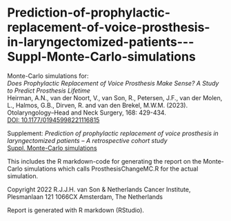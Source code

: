 # Prediction-of-prophylactic-replacement-of-voice-prosthesis-in-laryngectomized-patients---Suppl-Monte-Carlo-simulations
 
Monte-Carlo simulations for:  
*Does Prophylactic Replacement of Voice Prosthesis Make Sense? A Study to Predict Prosthesis Lifetime*  
Heirman, A.N., van der Noort, V., van Son, R., Petersen, J.F., van der Molen, L., Halmos, G.B., Dirven, R. and van den Brekel, M.W.M. (2023). Otolaryngology–Head and Neck Surgery, 168: 429-434.  
[DOI: 10.1177/01945998221116815](https://doi.org/10.1177/01945998221116815)

Supplement: *Prediction of prophylactic replacement of voice
prosthesis in laryngectomized patients –
A retrospective cohort study*  
[Suppl. Monte-Carlo simulations](https://aao-hnsfjournals.onlinelibrary.wiley.com/action/downloadSupplement?doi=10.1177%2F01945998221116815&file=ohn76-sup-0001-SupMat.pdf)

This includes the R markdown-code for generating the report on the
Monte-Carlo simulations which calls ProsthesisChangeMC.R for the actual simulation.

Copyright 2022
R.J.J.H. van Son & Netherlands Cancer Institute,
Plesmanlaan 121
1066CX Amsterdam, The Netherlands       

Report is generated with R markdown (RStudio).
               
